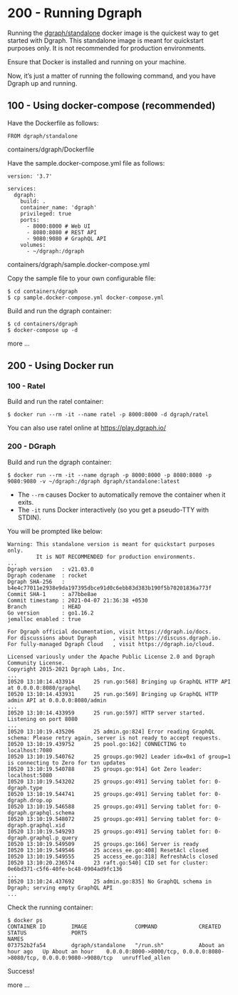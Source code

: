 # 200 - Running Dgraph

Running the [dgraph/standalone](https://hub.docker.com/r/dgraph/standalone) docker image is the quickest way to get started with Dgraph. This standalone image is meant for quickstart purposes only. It is not recommended for production environments.

Ensure that Docker is installed and running on your machine.

Now, it’s just a matter of running the following command, and you have Dgraph up and running.

## 100 - Using docker-compose (recommended)

Have the Dockerfile as follows:

```
FROM dgraph/standalone

```
containers/dgraph/Dockerfile

Have the sample.docker-compose.yml file as follows:

```
version: '3.7'

services:
  dgraph:
    build: .
    container_name: 'dgraph'
    privileged: true
    ports:
      - 8000:8000 # Web UI
      - 8080:8080 # REST API
      - 9080:9080 # GraphQL API
    volumes:
      - ~/dgraph:/dgraph
```
containers/dgraph/sample.docker-compose.yml

Copy the sample file to your own configurable file:

```
$ cd containers/dgraph
$ cp sample.docker-compose.yml docker-compose.yml
```

Build and run the dgraph container:

```
$ cd containers/dgraph
$ docker-compose up -d
```

more ...

## 200 - Using Docker run

### 100 - Ratel

Build and run the ratel container:

```
$ docker run --rm -it --name ratel -p 8000:8000 -d dgraph/ratel
```

You can also use ratel online at https://play.dgraph.io/

### 200 - DGraph

Build and run the dgraph container:

```
$ docker run --rm -it --name dgraph -p 8000:8000 -p 8080:8080 -p 9080:9080 -v ~/dgraph:/dgraph dgraph/standalone:latest
```

- The ```--rm``` causes Docker to automatically remove the container when it exits.
- The ```-it``` runs Docker interactively (so you get a pseudo-TTY with STDIN).

You will be prompted like below:

```
Warning: This standalone version is meant for quickstart purposes only.
         It is NOT RECOMMENDED for production environments.
...
Dgraph version   : v21.03.0
Dgraph codename  : rocket
Dgraph SHA-256   : b4e4c77011e2938e9da197395dbce91d0c6ebb83d383b190f5b70201836a773f
Commit SHA-1     : a77bbe8ae
Commit timestamp : 2021-04-07 21:36:38 +0530
Branch           : HEAD
Go version       : go1.16.2
jemalloc enabled : true

For Dgraph official documentation, visit https://dgraph.io/docs.
For discussions about Dgraph     , visit https://discuss.dgraph.io.
For fully-managed Dgraph Cloud   , visit https://dgraph.io/cloud.

Licensed variously under the Apache Public License 2.0 and Dgraph Community License.
Copyright 2015-2021 Dgraph Labs, Inc.
...
I0520 13:10:14.433914      25 run.go:568] Bringing up GraphQL HTTP API at 0.0.0.0:8080/graphql
I0520 13:10:14.433931      25 run.go:569] Bringing up GraphQL HTTP admin API at 0.0.0.0:8080/admin
...
I0520 13:10:14.433959      25 run.go:597] HTTP server started.  Listening on port 8080
...
I0520 13:10:19.435206      25 admin.go:824] Error reading GraphQL schema: Please retry again, server is not ready to accept requests.
I0520 13:10:19.439752      25 pool.go:162] CONNECTING to localhost:7080
I0520 13:10:19.540762      25 groups.go:902] Leader idx=0x1 of group=1 is connecting to Zero for txn updates
I0520 13:10:19.540788      25 groups.go:914] Got Zero leader: localhost:5080
I0520 13:10:19.543202      25 groups.go:491] Serving tablet for: 0-dgraph.type
I0520 13:10:19.544741      25 groups.go:491] Serving tablet for: 0-dgraph.drop.op
I0520 13:10:19.546588      25 groups.go:491] Serving tablet for: 0-dgraph.graphql.schema
I0520 13:10:19.548072      25 groups.go:491] Serving tablet for: 0-dgraph.graphql.xid
I0520 13:10:19.549293      25 groups.go:491] Serving tablet for: 0-dgraph.graphql.p_query
I0520 13:10:19.549509      25 groups.go:166] Server is ready
I0520 13:10:19.549546      25 access_ee.go:408] ResetAcl closed
I0520 13:10:19.549555      25 access_ee.go:318] RefreshAcls closed
I0520 13:10:20.236574      23 raft.go:540] CID set for cluster: 0e6bd371-c5f6-40fe-bc48-0904ad9fc136
...
I0520 13:10:24.437692      25 admin.go:835] No GraphQL schema in Dgraph; serving empty GraphQL API
...

```


Check the running container:

```
$ docker ps
CONTAINER ID        IMAGE               COMMAND             CREATED             STATUS              PORTS                                                                    NAMES
073752b2fa54        dgraph/standalone   "/run.sh"           About an hour ago   Up About an hour    0.0.0.0:8000->8000/tcp, 0.0.0.0:8080->8080/tcp, 0.0.0.0:9080->9080/tcp   unruffled_allen
```
Success!

more ...
